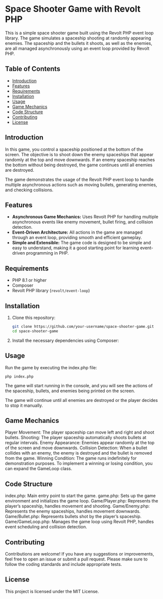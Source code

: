 # Space Shooter Game with Revolt PHP

This is a simple space shooter game built using the Revolt PHP event loop library. The game simulates a spaceship shooting at randomly appearing enemies. The spaceship and the bullets it shoots, as well as the enemies, are all managed asynchronously using an event loop provided by Revolt PHP.

## Table of Contents
- [Introduction](#introduction)
- [Features](#features)
- [Requirements](#requirements)
- [Installation](#installation)
- [Usage](#usage)
- [Game Mechanics](#game-mechanics)
- [Code Structure](#code-structure)
- [Contributing](#contributing)
- [License](#license)

## Introduction

In this game, you control a spaceship positioned at the bottom of the screen. The objective is to shoot down the enemy spaceships that appear randomly at the top and move downwards. If an enemy spaceship reaches the bottom without being destroyed, the game continues until all enemies are destroyed.

The game demonstrates the usage of the Revolt PHP event loop to handle multiple asynchronous actions such as moving bullets, generating enemies, and checking collisions.

## Features

- **Asynchronous Game Mechanics:** Uses Revolt PHP for handling multiple asynchronous events like enemy movement, bullet firing, and collision detection.
- **Event-Driven Architecture:** All actions in the game are managed through an event loop, providing smooth and efficient gameplay.
- **Simple and Extensible:** The game code is designed to be simple and easy to understand, making it a good starting point for learning event-driven programming in PHP.

## Requirements

- PHP 8.1 or higher
- Composer
- Revolt PHP library (`revolt/event-loop`)

## Installation

1. Clone this repository:

   ```bash
   git clone https://github.com/your-username/space-shooter-game.git
   cd space-shooter-game

2. Install the necessary dependencies using Composer:

## Usage
Run the game by executing the index.php file:
```
php index.php
```
The game will start running in the console, and you will see the actions of the spaceship, bullets, and enemies being printed on the screen.

The game will continue until all enemies are destroyed or the player decides to stop it manually.

## Game Mechanics
Player Movement: The player spaceship can move left and right and shoot bullets.
Shooting: The player spaceship automatically shoots bullets at regular intervals.
Enemy Appearance: Enemies appear randomly at the top of the screen and move downwards.
Collision Detection: When a bullet collides with an enemy, the enemy is destroyed and the bullet is removed from the game.
Winning Condition: The game runs indefinitely for demonstration purposes. To implement a winning or losing condition, you can expand the GameLoop class.

## Code Structure
index.php: Main entry point to start the game.
game.php: Sets up the game environment and initializes the game loop.
Game/Player.php: Represents the player’s spaceship, handles movement and shooting.
Game/Enemy.php: Represents the enemy spaceships, handles movement downwards.
Game/Bullet.php: Represents bullets shot by the player’s spaceship.
Game/GameLoop.php: Manages the game loop using Revolt PHP, handles event scheduling and collision detection.

## Contributing
Contributions are welcome! If you have any suggestions or improvements, feel free to open an issue or submit a pull request. Please make sure to follow the coding standards and include appropriate tests.

## License
This project is licensed under the MIT License.
